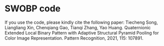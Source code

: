 # SWOBP code
If you use the code, please kindly cite the following paper:
Tiecheng Song, Liangliang Xin, Chenqiang Gao, Tianqi Zhang, Yao Huang. 
Quaternionic Extended Local Binary Pattern with Adaptive Structural Pyramid Pooling for Color Image Representation. 
Pattern Recognition, 2021, 115: 107891.
